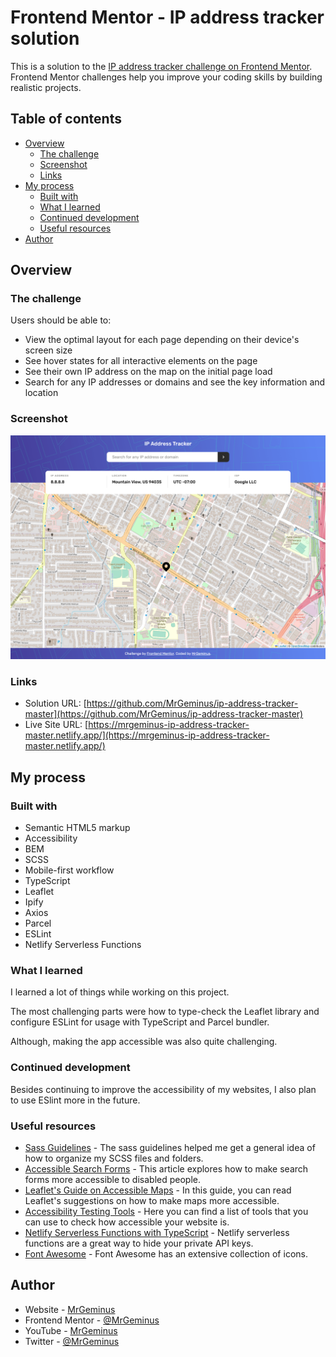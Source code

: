 # Frontend Mentor - IP address tracker solution

This is a solution to the [IP address tracker challenge on Frontend Mentor](https://www.frontendmentor.io/challenges/ip-address-tracker-I8-0yYAH0). Frontend Mentor challenges help you improve your coding skills by building realistic projects. 

## Table of contents

- [Overview](#overview)
  - [The challenge](#the-challenge)
  - [Screenshot](#screenshot)
  - [Links](#links)
- [My process](#my-process)
  - [Built with](#built-with)
  - [What I learned](#what-i-learned)
  - [Continued development](#continued-development)
  - [Useful resources](#useful-resources)
- [Author](#author)

## Overview

### The challenge

Users should be able to:

- View the optimal layout for each page depending on their device's screen size
- See hover states for all interactive elements on the page
- See their own IP address on the map on the initial page load
- Search for any IP addresses or domains and see the key information and location

### Screenshot

![Preview image](./screenshots/preview.png?raw=true)

### Links

- Solution URL: [https://github.com/MrGeminus/ip-address-tracker-master](https://github.com/MrGeminus/ip-address-tracker-master)
- Live Site URL: [https://mrgeminus-ip-address-tracker-master.netlify.app/](https://mrgeminus-ip-address-tracker-master.netlify.app/)

## My process

### Built with

- Semantic HTML5 markup
- Accessibility
- BEM
- SCSS
- Mobile-first workflow
- TypeScript
- Leaflet
- Ipify
- Axios
- Parcel
- ESLint
- Netlify Serverless Functions

### What I learned

I learned a lot of things while working on this project.

The most challenging parts were how to type-check the Leaflet library and configure ESLint for usage with TypeScript and Parcel bundler.

Although, making the app accessible was also quite challenging.

### Continued development

Besides continuing to improve the accessibility of my websites, I also plan to use ESlint more in the future.

### Useful resources

- [Sass Guidelines](https://sass-guidelin.es/#architecture) - The sass guidelines helped me get a general idea of how to organize my SCSS files and folders.
- [Accessible Search Forms](https://www.a11ymatters.com/pattern/accessible-search/) - This article explores how to make search forms more accessible to disabled people.
- [Leaflet's Guide on Accessible Maps](https://leafletjs.com/examples/accessibility/) - In this guide, you can read Leaflet's suggestions on how to make maps more accessible.
- [Accessibility Testing Tools](https://www.w3.org/WAI/ER/tools/) - Here you can find a list of tools that you can use to check how accessible your website is.
- [Netlify Serverless Functions with TypeScript](https://docs.netlify.com/functions/build-with-typescript/) - Netlify serverless functions are a great way to hide your private API keys.
- [Font Awesome](https://fontawesome.com/icons) - Font Awesome has an extensive collection of icons.

## Author

- Website - [MrGeminus](https://mrgeminus.com/)
- Frontend Mentor - [@MrGeminus](https://www.frontendmentor.io/profile/MrGeminus)
- YouTube - [MrGeminus](https://www.youtube.com/channel/UC4QYa0Pb5OCidee70BWbtAA)
- Twitter - [@MrGeminus](https://twitter.com/MrGeminus)
